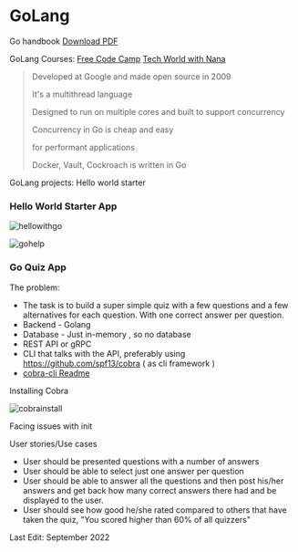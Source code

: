 # GoLang

Go handbook [Download PDF](https://thevalleyofcode.pages.dev/go-handbook.pdf)

GoLang Courses: 
[Free Code Camp](https://www.youtube.com/watch?v=jFfo23yIWac&t=19s)
[Tech World with Nana](https://www.youtube.com/watch?v=yyUHQIec83I&t=279s)


> Developed at Google and made open source in 2009 
> 
> It's a multithread language 
> 
> Designed to run on multiple cores and built to support concurrency
> 
> Concurrency in Go is cheap and easy
> 
> for performant applications
> 
> Docker, Vault, Cockroach is written in Go 


GoLang projects: Hello world starter 

### Hello World Starter App

![hellowithgo](https://user-images.githubusercontent.com/83961643/188650720-72aad107-2726-47d5-ad9b-61e73d14dc2a.jpeg)

![gohelp](https://user-images.githubusercontent.com/83961643/188650736-feb1857f-7bbf-472f-bb02-507e0f184234.jpeg)




### Go Quiz App 

The problem: 
- The task is to build a super simple quiz with a few questions and a few alternatives for each question. With one correct answer per question.
- Backend - Golang
- Database - Just in-memory , so no database
- REST API or gRPC
- CLI that talks with the API, preferably using https://github.com/spf13/cobra ( as cli framework )
- [cobra-cli Readme](https://github.com/spf13/cobra-cli/blob/main/README.md)

Installing Cobra 

![cobrainstall](https://user-images.githubusercontent.com/83961643/189361475-3538d69b-9c9b-4aee-8bd9-c32c602ec479.jpeg)


Facing issues with init

User stories/Use cases
* User should be presented questions with a number of answers
* User should be able to select just one answer per question
* User should be able to answer all the questions and then post his/her answers and get back how many correct answers there had and be displayed to the user.
* User should see how good he/she rated compared to others that have taken the quiz, "You scored higher than 60% of all quizzers" 




Last Edit: September 2022
